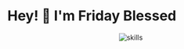 
# Hey! 👋 I'm Friday Blessed

<p align="center">
  <img src="https://skillicons.dev/icons?i=react,js,html,css,git&perline=7" alt="skills"/>
</p>
